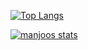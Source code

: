 [![Top Langs](https://github-readme-stats.vercel.app/api/top-langs/?username=0xmanjoos)](https://github.com/0xmanjoos/github-readme-stats)

[![manjoos stats](https://github-readme-stats.vercel.app/api?username=0xmanjoos&show_icons=true&theme=radical)](https://github.com/0xmanjoos/github-readme-stats)
